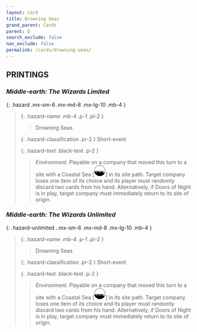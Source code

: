 ```yaml
---
layout: card
title: Drowning Seas
grand_parent: Cards
parent: D
search_exclude: false
nav_exclude: false
permalink: /cards/drowning-seas/
---
```


## PRINTINGS


### _Middle-earth: The Wizards Limited_

{: .hazard .mx-sm-6 .mx-md-8 .mx-lg-10 .mb-4 }
> {: .hazard-name .mb-4 .p-1 .pl-2 }
> > <div class="hazard-mp"></div>
> > <div class="card-name">Drowning Seas</div>
>
> {: .hazard-classification .pr-2 }
> Short-event
>
> {: .hazard-text .black-text .p-2 }
> > _Environment._ Playable on a company that moved this turn to a site with a Coastal Sea \[![](/assets/images/coastalsea.svg)] in its site path. Target company loses one item of its choice and its player must randomly discard two cards from his hand. Alternatively, if Doors of Night is in play, target company must immediately return to its site of origin. 
>

### _Middle-earth: The Wizards Unlimited_

{: .hazard-unlimited ..mx-sm-6 .mx-md-8 .mx-lg-10 .mb-4 }
> {: .hazard-name .mb-4 .p-1 .pl-2 }
> > <div class="hazard-mp"></div>
> > <div class="card-name">Drowning Seas</div>
>
> {: .hazard-classification .pr-2 }
> Short-event
>
> {: .hazard-text .black-text .p-2 }
> > _Environment._ Playable on a company that moved this turn to a site with a Coastal Sea \[![](/assets/images/coastalsea.svg)] in its site path. Target company loses one item of its choice and its player must randomly discard two cards from his hand. Alternatively, if Doors of Night is in play, target company must immediately return to its site of origin. 
>
